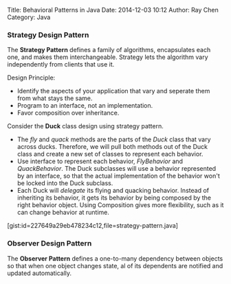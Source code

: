 Title: Behavioral Patterns in Java
Date: 2014-12-03 10:12 
Author: Ray Chen 
Category: Java

### Strategy Design Pattern

The **Strategy Pattern** defines a family of algorithms, encapsulates each one, and makes them interchangeable. Strategy lets the algorithm vary independently from clients that use it.

Design Principle: 

- Identify the aspects of your application that vary and seperate them from what stays the same.
- Program to an interface, not an implementation.
- Favor composition over inheritance.

Consider the **Duck** class design using strategy pattern.

- The *fly* and *quack* methods are the parts of the *Duck* class that vary across ducks. Therefore, we will pull both methods out of the Duck class and create a new set of classes to represent each behavior.
- Use interface to represent each behavior, *FlyBehavior* and *QuackBehavior*. The Duck subclasses will use a behavior represented by an interface, so that the actual implementation of the behavior won't be locked into the Duck subclass.
- Each Duck will *delegate* its flying and quacking behavior. Instead of inheriting its behavior, it gets its behavior by being composed by the right behavior object. Using Composition gives more flexibility, such as it can change behavior at runtime. 

[gist:id=227649a29eb478234c12,file=strategy-pattern.java]

### Observer Design Pattern

The **Observer Pattern** defines a one-to-many dependency between objects so that when one object changes state, al of its dependents are notified and updated automatically.
